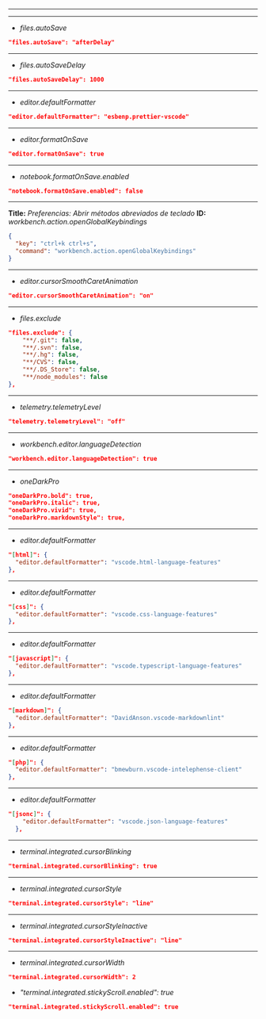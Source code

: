 <!-- Autor: Daniel Benjamin Perez Morales -->
<!-- GitHub: https://github.com/DanielPerezMoralesDev13 -->
<!-- Correo electrónico: danielperezdev@proton.me -->

<!-- todo -->
---

---

- *files.autoSave*

```json
"files.autoSave": "afterDelay"
```

---

- *files.autoSaveDelay*

```json
"files.autoSaveDelay": 1000
```

---

- *editor.defaultFormatter*

```json
"editor.defaultFormatter": "esbenp.prettier-vscode"
```

---

- *editor.formatOnSave*

```json
"editor.formatOnSave": true
```

---

- *notebook.formatOnSave.enabled*

```json
"notebook.formatOnSave.enabled": false
```

---

**Title:** *Preferencias: Abrir métodos abreviados de teclado*
**ID:** *workbench.action.openGlobalKeybindings*

```json
{
  "key": "ctrl+k ctrl+s",
  "command": "workbench.action.openGlobalKeybindings"
}
```

---

- *editor.cursorSmoothCaretAnimation*

```json
"editor.cursorSmoothCaretAnimation": "on"
```

---

- *files.exclude*

```json
"files.exclude": {
    "**/.git": false,
    "**/.svn": false,
    "**/.hg": false,
    "**/CVS": false,
    "**/.DS_Store": false,
    "**/node_modules": false
},
```

---

- *telemetry.telemetryLevel*

```json
"telemetry.telemetryLevel": "off"
```

---

- *workbench.editor.languageDetection*

```json
"workbench.editor.languageDetection": true
```

---

- *oneDarkPro*

```json
"oneDarkPro.bold": true,
"oneDarkPro.italic": true,
"oneDarkPro.vivid": true,
"oneDarkPro.markdownStyle": true,
```

---

- *editor.defaultFormatter*

```json
"[html]": {
  "editor.defaultFormatter": "vscode.html-language-features"
},
```

---

- *editor.defaultFormatter*

```json
"[css]": {
  "editor.defaultFormatter": "vscode.css-language-features"
},
```

---

- *editor.defaultFormatter*

```json
"[javascript]": {
  "editor.defaultFormatter": "vscode.typescript-language-features"
},
```

---

- *editor.defaultFormatter*

```json
"[markdown]": {
  "editor.defaultFormatter": "DavidAnson.vscode-markdownlint"
},
```

---

- *editor.defaultFormatter*

```json
"[php]": {
  "editor.defaultFormatter": "bmewburn.vscode-intelephense-client"
},
```

---

- *editor.defaultFormatter*

```json
"[jsonc]": {
    "editor.defaultFormatter": "vscode.json-language-features"
  },
```

---

- *terminal.integrated.cursorBlinking*

```json
"terminal.integrated.cursorBlinking": true
```

---

- *terminal.integrated.cursorStyle*

```json
"terminal.integrated.cursorStyle": "line"
```

---

- *terminal.integrated.cursorStyleInactive*

```json
"terminal.integrated.cursorStyleInactive": "line"
```

---

- *terminal.integrated.cursorWidth*

```json
"terminal.integrated.cursorWidth": 2
```

- *"terminal.integrated.stickyScroll.enabled": true*

```json
"terminal.integrated.stickyScroll.enabled": true
```

<!--
Esto es true
"editor.codeActionsOnSave": {
  "source.fixAll": "explicit",
  "source.organizeImports": "explicit"
}, -->
